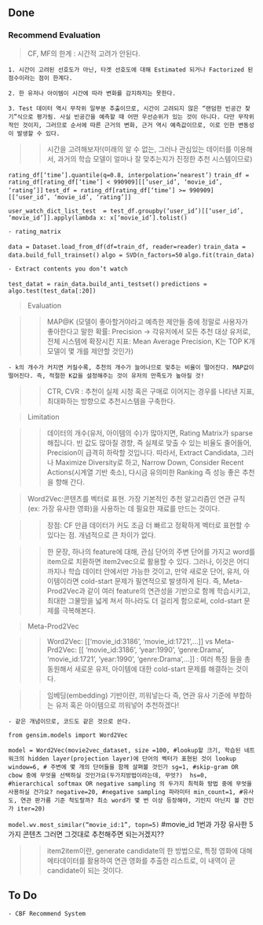 ## Done

### Recommend Evaluation

> CF, MF의 한계 : 시간적 고려가 안된다.

	1. 시간이 고려된 선호도가 아닌, 타겟 선호도에 대해 Estimated 되거나 Factorized 된 점수이라는 점이 한계다.

	2. 한 유저나 아이템이 시간에 따라 변화를 감지하지는 못한다.

	3. Test 데이터 역시 무작위 일부분 추출이므로, 시간이 고려되지 않은 “랜덤한 빈공간 찾기”식으로 평가됨. 사실 빈공간을 예측할 때 어떤 우선순위가 있는 것이 아니다. 다만 무작위적인 것이지, 그러므로 순서에 따른 근거의 변화, 근거 역시 예측값이므로, 이로 인한 변동성이 발생할 수 있다.

> > 시간을 고려해보자!(미래의 알 수 없는, 그러나 관심있는 데이터를 이용해서, 과거의 학습 모델이 얼마나 잘 맞추는지가 진정한 추천 시스템이므로)

`rating_df[‘time’].quantile(q=0.8, interpolation=’nearest’)`
`train_df = rating_df[rating_df[‘time’] < 990909][[‘user_id’, ‘movie_id’, ‘rating’]]`
`test_df = rating_df[rating_df[‘time’] >= 990909][[‘user_id’, ‘movie_id’, ‘rating’]]`

`user_watch_dict_list_test  = test_df.groupby(‘user_id’)[[‘user_id’, ‘movie_id’]].apply(lambda x: x[‘movie_id’].tolist()`

	- rating_matrix

`data = Dataset.load_from_df(df=train_df, reader=reader)`
`train_data = data.build_full_trainset()`
`algo = SVD(n_factors=50`
`algo.fit(train_data)`

	- Extract contents you don’t watch
`test_datat = rain_data.build_anti_testset()`
`predictions = algo.test(test_data[:20])`

> Evaluation 

> > MAP@K (모델이 좋아할거야라고 예측한 제안들 중에 정말로 사용자가 좋아한다고 말한 확률: Precision -> 각유저에서 모든 추천 대상 유저로, 전체 시스템에 확장시킨 지표: Mean Average Precision, K는 TOP K개 모델이 몇 개를 제안할 것인가)

	- k의 개수가 커지면 커질수록, 추천의 개수가 늘어나므로 맞추는 비율이 떨어진다. MAP값이 떨어진다. 즉, 적절한 K값을 설정해주는 것이 유저의 만족도가 높아질 것!

> > CTR, CVR : 추천이 실제 시청 혹은 구매로 이어지는 경우를 나타낸 지표, 최대화하는 방향으로 추천시스템을 구축한다.

> Limitation

> > 데이터의 개수(유저, 아이템의 수)가 많아지면, Rating Matrix가 sparse해집니다. 빈 값도 많아질 경향, 즉 실제로 맞출 수 있는 비율도 줄어들어, Precision이 급격히 하락할 것입니다. 따라서, Extract Candidata, 그러나 Maximize Diversity로 하고, Narrow Down, Consider Recent Actions(시계열 기반 축소), 다시금 유의미한 Ranking 즉 성능 좋은 추천을 향해 간다.

> Word2Vec:콘텐츠를 벡터로 표현. 가장 기본적인 추천 알고리즘인 연관 규칙(ex: 가장 유사한 영화)을 사용하는 데 필요한 재료를 만드는 것이다.

> > 장점: CF 만큼 데이터가 커도 조금 더 빠르고 정확하게 벡터로 표현할 수 있다는 점. 개념적으로 큰 차이가 없다.

> > 한 문장, 하나의 feature에 대해, 관심 단어의 주변 단어를 가지고 word를 item으로 치환하면 item2vec으로 활용할 수 있다. 그러나, 이것은 어디까지나 학습 데이터 안에서만 가능한 것이고, 만약 새로운 단어, 유저, 아이템이라면 cold-start 문제가 필연적으로 발생하게 된다. 즉, Meta-Prod2Vec과 같이 여러 feature의 연관성을 기반으로 함께 학습시키고, 최대한 그물망을 넓게 쳐서 하나라도 더 걸리게 함으로써, cold-start 문제를 극복해본다.

> Meta-Prod2Vec

> > Word2Vec: [[‘movie_id:3186’, ‘movie_id:1721’,...]] vs Meta-Prd2Vec: [[ ‘movie_id:3186’, ‘year:1990’, ‘genre:Drama’, ‘movie_id:1721’, ‘year:1990’, ‘genre:Drama’,...]] : 여러 특징 들을 총 동원해서 새로운 유저, 아이템에 대한 cold-start 문제를 해결하는 것이다.

> > 임베딩(embedding) 기반이란, 끼워넣는다 즉, 연관 유사 기준에 부합하는 유저 혹은 아이템으로 끼워넣어 추천하겠다!

	- 같은 개념이므로, 코드도 같은 것으로 쓴다.
`from gensim.models import Word2Vec`

`model = Word2Vec(movie2vec_dataset,
size =100, #lookup할 크기, 학습된 네트워크의 hidden layer(projection layer)에 단어의 벡터가 표현된 것이 lookup
window=6, # 주변에 몇 개의 단어들을 함께 살펴볼 것인가
sg=1, #skip-gram OR cbow 중에 무엇을 선택하실 것인가요(두가지방법이라는데, 무엇?) 
hs=0, #hierarchical softmax OR negative sampling 의 두가지 최적화 방법 중에 무엇을 사용하실 건가요?
negative=20, #negative sampling 파라미터
min_count=1, #유사도, 연관 판가름 기준 척도랄까? 최소 word가 몇 번 이상 등장해야, 기인지 아닌지 볼 건인가
iter=20)`

`model.wv.most_similar(“movie_id:1”, topn=5)` #movie_id 1번과 가장 유사한 5가지 콘텐츠 그러면 그것대로 추천해주면 되는거겠지??

> > item2item이란, generate candidate의 한 방법으로, 특정 영화에 대해 메타데이터를 활용하여 연관 영화를 추출한 리스트로, 이 내역이 곧 candidate이 되는 것이다.

## To Do

	- CBF Recommend System
